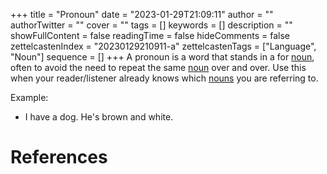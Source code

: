 +++
title = "Pronoun"
date = "2023-01-29T21:09:11"
author = ""
authorTwitter = ""
cover = ""
tags = []
keywords = []
description = ""
showFullContent = false
readingTime = false
hideComments = false
zettelcastenIndex = "20230129210911-a"
zettelcastenTags = ["Language", "Noun"]
sequence = []
+++
A pronoun is a word that stands in a for [noun](Noun.md), often to avoid the need to repeat the same [noun](Noun.md) over and over. Use this when your reader/listener already knows which [nouns](Noun.md) you are referring to. 

Example:

* I have a dog. He's brown and white.

# References
